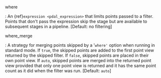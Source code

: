 where

: An {ref}`expression <pdal_expression>` that limits points passed to a filter.
  Points that don't pass the
  expression skip the stage but are available to subsequent stages in a pipeline.
  \[Default: no filtering\]

where_merge

: A strategy for merging points skipped by a '`where'` option when running in standard mode.
  If `true`, the skipped points are added to the first point view returned by the skipped
  filter. If `false`, skipped points are placed in their own point view. If `auto`,
  skipped points are merged into the returned point view provided that only one point view
  is returned and it has the same point count as it did when the filter was run.
  \[Default: `auto`\]

